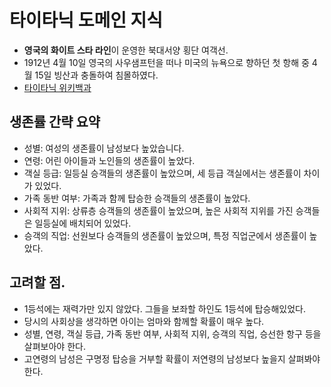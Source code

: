 # 타이타닉 도메인 지식
- **영국의 화이트 스타 라인**이 운영한 북대서양 횡단 여객선. 
- 1912년 4월 10일 영국의 사우샘프턴을 떠나 미국의 뉴욕으로 향하던 첫 항해 중 4월 15일 빙산과 충돌하여 침몰하였다.
- [타이타닉 위키백과](https://ko.wikipedia.org/wiki/RMS_%ED%83%80%EC%9D%B4%ED%83%80%EB%8B%89)

## 생존률 간략 요약
- 성별: 여성의 생존률이 남성보다 높았습니다.
- 연령: 어린 아이들과 노인들의 생존률이 높았다.
- 객실 등급: 일등실 승객들의 생존률이 높았으며, 세 등급 객실에서는 생존률이 차이가 있었다.
- 가족 동반 여부: 가족과 함께 탑승한 승객들의 생존률이 높았다.
- 사회적 지위: 상류층 승객들의 생존률이 높았으며, 높은 사회적 지위를 가진 승객들은 일등실에 배치되어 있었다.
- 승객의 직업: 선원보다 승객들의 생존률이 높았으며, 특정 직업군에서 생존률이 높았다.

## 고려할 점.
- 1등석에는 재력가만 있지 않았다. 그들을 보좌할 하인도 1등석에 탑승해있었다.
- 당시의 사회상을 생각하면 아이는 엄마와 함께할 확률이 매우 높다.
- 성별, 연령, 객실 등급, 가족 동반 여부, 사회적 지위, 승객의 직업, 승선한 항구 등을 살펴보아야 한다.
- 고연령의 남성은 구명정 탑승을 거부할 확률이 저연령의 남성보다 높을지 살펴봐야 한다.
